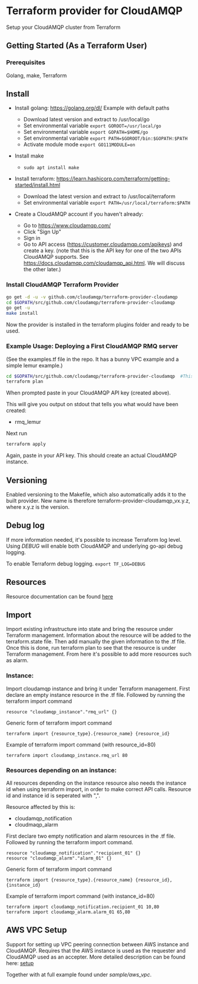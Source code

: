 # Terraform provider for CloudAMQP

Setup your CloudAMQP cluster from Terraform

## Getting Started (As a Terraform User)

### Prerequisites
Golang, make, Terraform

## Install

* Install golang: https://golang.org/dl/
  Example with default paths
  * Download latest version and extract to /usr/local/go
  * Set environmental variable `export GOROOT=/usr/local/go`
  * Set environmental variable `export GOPATH=$HOME/go`
  * Set environmental variable `export PATH=$GOROOT/bin:$GOPATH:$PATH`
  * Activate module mode `export GO111MODULE=on`
* Install make
  * `sudo apt install make`
* Install terraform: https://learn.hashicorp.com/terraform/getting-started/install.html
  * Download the latest version and extract to /usr/local/terraform
  * Set environmental variable `export PATH=/usr/local/terraform:$PATH`

* Create a CloudAMQP account if you haven't already:
  * Go to https://www.cloudamqp.com/
  * Click "Sign Up"
  * Sign in
  * Go to API access (https://customer.cloudamqp.com/apikeys) and create a key.
    (note that this is the API key for one of the two APIs CloudAMQP supports.
    See https://docs.cloudamqp.com/cloudamqp_api.html.  We will discuss the other
    later.)

### Install CloudAMQP Terraform Provider
```sh
go get -d -u -v github.com/cloudamqp/terraform-provider-cloudamqp
cd $GOPATH/src/github.com/cloudamqp/terraform-provider-cloudamqp
go get -u
make install
```

Now the provider is installed in the terraform plugins folder and ready to be used.

### Example Usage: Deploying a First CloudAMQP RMQ server

(See the examples.tf file in the repo.  It has a bunny VPC example and a simple lemur example.)

```sh
cd $GOPATH/src/github.com/cloudamqp/terraform-provider-cloudamqp  #This is the root of the repo where examples.tf lives.
terraform plan
```
When prompted paste in your CloudAMQP API key (created above).

This will give you output on stdout that tells you what would have been created:
* rmq_lemur

Next run
```sh
terraform apply
```

Again, paste in your API key.  This should create an actual CloudAMQP instance.

## Versioning

Enabled versioning to the Makefile, which also automatically adds it to the built provider. New name is therefore terraform-provider-cloudamqp_vx.y.z, where x.y.z is the version.

## Debug log

If more information needed, it's possible to increase Terraform log level. Using *DEBUG* will enable both CloudAMQP and underlying go-api debug logging.

To enable Terraform debug logging.
`export TF_LOG=DEBUG`

## Resources
Resource documentation can be found [here](https://docs.cloudamqp.com/cloudamqp_terraform.html)

## Import

Import existing infrastructure into state and bring the resource under Terraform management. Information about the resource will be added to the terraform.state file. Then add manually the given information to the .tf file. Once this is done, run terraform plan to see that the resource is under Terraform management. From here it's possible to add more resources such as alarm.

### Instance:

Import cloudamqp instance and bring it under Terraform management. First declare an empty instance resource in the .tf file. Followed by running the terraform import command
```
resource "cloudamqp_instance"."rmq_url" {}
```

Generic form of terraform import command
```
terraform import {resource_type}.{resource_name} {resource_id}
```

Example of terraform import command (with resource_id=80)
```
terraform import cloudamqp_instance.rmq_url 80
```

### Resources depending on an instance:

All resources depending on the instance resource also needs the instance id when using terraform import, in order to make correct API calls. Resource id and instance id is seperated with ",".

Resource affected by this is:
- cloudamqp_notification
- cloudmaqp_alarm

First declare two empty notification and alarm resources in the .tf file. Followed by running the terraform import command.
```
resource "cloudamqp_notification"."recipient_01" {}
resource "cloudamqp_alarm"."alarm_01" {}
```

Generic form of terraform import command
```
terraform import {resource_type}.{resource_name} {resource_id},{instance_id}
```

Example of terraform import command (with instance_id=80)
```
terraform import cloudamqp_notification.recipient_01 10,80
terraform import cloudamqp_alarm.alarm_01 65,80
```

## AWS VPC Setup
Support for setting up VPC peering connection between AWS instance and CloudAMQP. Requires that the AWS instance is used as the requester and CloudAMQP used as an accepter. More detailed description can be found here: [setup](https://docs.cloudamqp.com/cloudamqp_terraform.html#aws-vpc-setup)

Together with at full example found under *sample/aws_vpc*.
